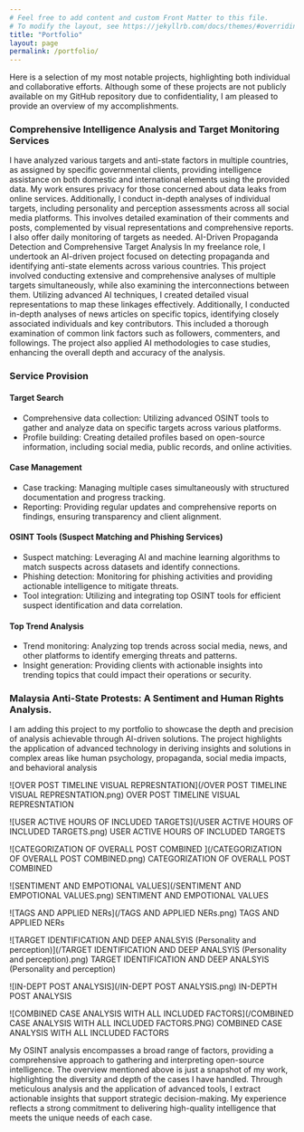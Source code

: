 ```yaml
---
# Feel free to add content and custom Front Matter to this file.
# To modify the layout, see https://jekyllrb.com/docs/themes/#overriding-theme-defaults
title: "Portfolio"
layout: page
permalink: /portfolio/
---
```


Here is a selection of my most notable projects, highlighting both individual and collaborative efforts. Although some of these projects are not publicly available on my GitHub repository due to confidentiality, I am pleased to provide an overview of my accomplishments.
### Comprehensive Intelligence Analysis and Target Monitoring Services
I have analyzed various targets and anti-state factors in multiple countries, as assigned by specific governmental clients, providing intelligence assistance on both domestic and international elements using the provided data. My work ensures privacy for those concerned about data leaks from online services. Additionally, I conduct in-depth analyses of individual targets, including personality and perception assessments across all social media platforms. This involves detailed examination of their comments and posts, complemented by visual representations and comprehensive reports. I also offer daily monitoring of targets as needed.
AI-Driven Propaganda Detection and Comprehensive Target Analysis
In my freelance role, I undertook an AI-driven project focused on detecting propaganda and identifying anti-state elements across various countries. This project involved conducting extensive and comprehensive analyses of multiple targets simultaneously, while also examining the interconnections between them. Utilizing advanced AI techniques, I created detailed visual representations to map these linkages effectively. Additionally, I conducted in-depth analyses of news articles on specific topics, identifying closely associated individuals and key contributors. This included a thorough examination of common link factors such as followers, commenters, and followings. The project also applied AI methodologies to case studies, enhancing the overall depth and accuracy of the analysis.
### Service Provision
#### Target Search
- Comprehensive data collection: Utilizing advanced OSINT tools to gather and analyze data on specific targets across various platforms.
- Profile building: Creating detailed profiles based on open-source information, including social media, public records, and online activities.
  
#### Case Management
- Case tracking: Managing multiple cases simultaneously with structured documentation and progress tracking.
-	Reporting: Providing regular updates and comprehensive reports on findings, ensuring transparency and client alignment.
  
#### OSINT Tools (Suspect Matching and Phishing Services)
-	Suspect matching: Leveraging AI and machine learning algorithms to match suspects across datasets and identify connections.
-	Phishing detection: Monitoring for phishing activities and providing actionable intelligence to mitigate threats.
-	Tool integration: Utilizing and integrating top OSINT tools for efficient suspect identification and data correlation.
  
#### Top Trend Analysis
-	Trend monitoring: Analyzing top trends across social media, news, and other platforms to identify emerging threats and patterns.
-	Insight generation: Providing clients with actionable insights into trending topics that could impact their operations or security.

### Malaysia Anti-State Protests: A Sentiment and Human Rights Analysis.
I am adding this project to my portfolio to showcase the depth and precision of analysis achievable through AI-driven solutions. The project highlights the application of advanced technology in deriving insights and solutions in complex areas like human psychology, propaganda, social media impacts, and behavioral analysis

![OVER POST TIMELINE VISUAL REPRESNTATION](/OVER POST TIMELINE VISUAL REPRESNTATION.png)
OVER POST TIMELINE VISUAL REPRESNTATION

![USER ACTIVE HOURS OF INCLUDED TARGETS](/USER ACTIVE HOURS OF INCLUDED TARGETS.png)
USER ACTIVE HOURS OF INCLUDED TARGETS

![CATEGORIZATION OF OVERALL POST COMBINED ](/CATEGORIZATION OF OVERALL POST COMBINED.png)
CATEGORIZATION OF OVERALL POST COMBINED

![SENTIMENT AND EMPOTIONAL VALUES](/SENTIMENT AND EMPOTIONAL VALUES.png)
SENTIMENT AND EMPOTIONAL VALUES

![TAGS AND APPLIED NERs](/TAGS AND APPLIED NERs.png)
TAGS AND APPLIED NERs

![TARGET IDENTIFICATION AND DEEP ANALSYIS (Personality and perception)](/TARGET IDENTIFICATION AND DEEP ANALSYIS (Personality and perception).png)
TARGET IDENTIFICATION AND DEEP ANALSYIS (Personality and perception)

![IN-DEPT POST ANALYSIS](/IN-DEPT POST ANALYSIS.png)
IN-DEPTH POST ANALYSIS

![COMBINED CASE ANALYSIS WITH ALL INCLUDED FACTORS](/COMBINED CASE ANALYSIS WITH ALL INCLUDED FACTORS.PNG)
COMBINED CASE ANALYSIS WITH ALL INCLUDED FACTORS

My OSINT analysis encompasses a broad range of factors, providing a comprehensive approach to gathering and interpreting open-source intelligence. The overview mentioned above is just a snapshot of my work, highlighting the diversity and depth of the cases I have handled. Through meticulous analysis and the application of advanced tools, I extract actionable insights that support strategic decision-making. My experience reflects a strong commitment to delivering high-quality intelligence that meets the unique needs of each case.
